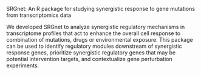 SRGnet: An R package for studying synergistic response to gene mutations from transcriptomics data

We developed SRGnet to analyze synergistic regulatory mechanisms in transcriptome profiles that act to enhance the overall cell response to combination of mutations, drugs or environmental exposure. This package can be used to identify regulatory modules downstream of synergistic response genes, prioritize synergistic regulatory genes that may be potential intervention targets, and contextualize gene perturbation experiments.
